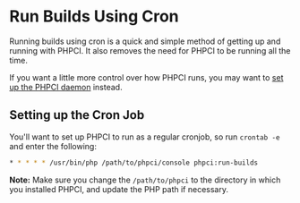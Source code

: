# Run Builds Using Cron

Running builds using cron is a quick and simple method of getting up and running with PHPCI. It also removes the need for PHPCI to be running all the time.

If you want a little more control over how PHPCI runs, you may want to [set up the PHPCI daemon](Run-Builds-Using-a-Daemon) instead.

## Setting up the Cron Job

You'll want to set up PHPCI to run as a regular cronjob, so run `crontab -e` and enter the following:

```sh
* * * * * /usr/bin/php /path/to/phpci/console phpci:run-builds
```

**Note:** Make sure you change the `/path/to/phpci` to the directory in which you installed PHPCI, and update the PHP path if necessary.